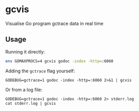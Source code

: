 gcvis
=====

Visualise Go program gctrace data in real time

Usage
-----

Running it directly:

```bash
env GOMAXPROCS=4 gcvis godoc -index -http=:6060
```

Adding the `gctrace` flag yourself:

```
GODEBUG=gctrace=1 godoc -index -http=:6060 2>&1 | gcvis
```

Or from a log file:

```
GODEBUG=gctrace=1 godoc -index -http=:6060 2> stderr.log
cat stderr.log | gcvis
```
